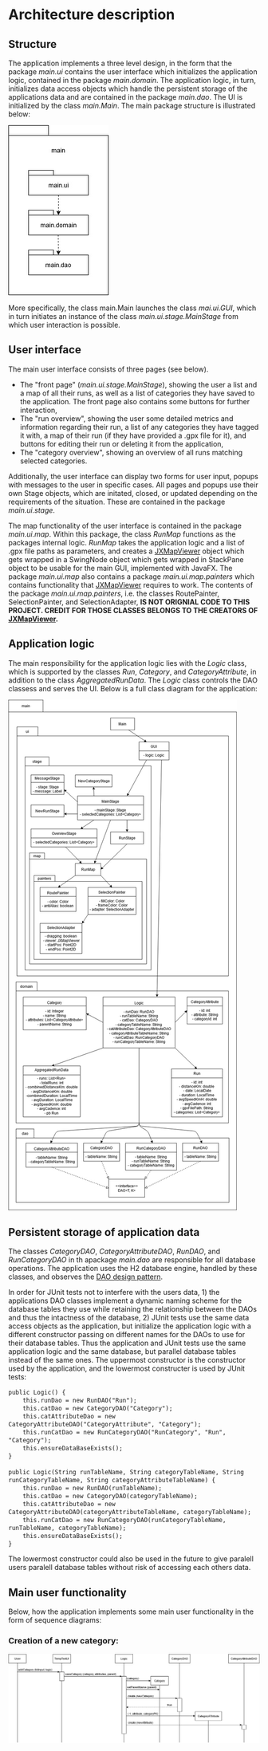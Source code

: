 # Architecture description

## Structure

The application implements a three level design, in the form that the package _main.ui_ contains the user interface which initializes the application logic, contained in the package _main.domain_. The application logic, in turn, initializes data access objects which handle the persistent storage of the applications data and are contained in the package _main.dao_. The UI is initialized by the class _main.Main_. The main package structure is illustrated below:

<img src="https://github.com/jrhel/ot-harjoitustyo2020/blob/master/documentation/pictures/package%20structure.jpg">

More specifically, the class main.Main launches the class _mai.ui.GUI_, which in turn initiates an instance of the class _main.ui.stage.MainStage_ from which user interaction is possible.

## User interface

The main user interface consists of three pages (see below).
- The "front page" (_main.ui.stage.MainStage_), showing the user a list and a map of all their runs, as well as a list of categories they have saved to the application. The front page also contains some buttons for further interaction, 
- The "run overview", showing the user some detailed metrics and information regarding their run, a list of any categories they have tagged it with, a map of their run (if they have provided a .gpx file for it), and buttons for editing their run or deleting it from the application, 
- The "category overview", showing an overview of all runs matching selected categories.

Additionally, the user interface can display two forms for user input, popups with messages to the user in specific cases.
All pages and popups use their own Stage objects, which are initated, closed, or updated depending on the requirements of the situation. These are contained in the package _main.ui.stage_. 

The map functionality of the user interface is contained in the package _main.ui.map_. Within this package, the class _RunMap_ functions as the packages internal logic. _RunMap_ takes the application logic and a list of .gpx file paths as parameters, and creates a [JXMapViewer](https://github.com/msteiger/jxmapviewer2) object which gets wrapped in a SwingNode object which gets wrapped in StackPane object to be usable for the main GUI, implemented with JavaFX. The package _main.ui.map_ also contains a package _main.ui.map.painters_ which contains functionality that [JXMapViewer](https://github.com/msteiger/jxmapviewer2) requires to work. The contents of the package _main.ui.map.painters_, i.e. the classes RoutePainter, SelectionPainter, and SelectionAdapter, **IS NOT ORIGNIAL CODE TO THIS PROJECT. CREDIT FOR THOSE CLASSES BELONGS TO THE CREATORS OF [JXMapViewer](https://github.com/msteiger/jxmapviewer2).**

## Application logic

The main responsibility for the application logic lies with the _Logic_ class, which is supported by the classes _Run_, _Category_, and _CategoryAttribute_, in addition to the class _AggregatedRunData_. The _Logic_ class controls the DAO classess and serves the UI. Below is a full class diagram for the application:

<img src="https://github.com/jrhel/ot-harjoitustyo2020/blob/master/documentation/pictures/package_ClassDiagram.jpg">

## Persistent storage of application data

The classes _CategoryDAO_, _CategoryAttributeDAO_, _RunDAO_, and _RunCategoryDAO_ in th apackage _main.dao_ are responsible for all database operations.
The application uses the H2 database engine, handled by these classes, and observes the [DAO design pattern](https://en.wikipedia.org/wiki/Data_access_object).

In order for JUnit tests not to interfere with the users data, 1) the applications DAO classes implement a dynamic naming scheme for the database tables they use while retaining the relationship between the DAOs and thus the intactness of the database, 2) JUnit tests use the same data access objects as the application, but initialize the application logic with a different constructor passing on different names for the DAOs to use for their database tables.
Thus the application and JUnit tests use the same application logic and the same database, but parallel database tables instead of the same ones. The uppermost constructor is the constructor used by the application, and the lowermost constructer is used by JUnit tests:

    public Logic() {
        this.runDao = new RunDAO("Run");
        this.catDao = new CategoryDAO("Category");
        this.catAttributeDao = new CategoryAttributeDAO("CategoryAttribute", "Category");
        this.runCatDao = new RunCategoryDAO("RunCategory", "Run", "Category");
        this.ensureDataBaseExists();
    }
    
    public Logic(String runTableName, String categoryTableName, String runCategoryTableName, String categoryAttributeTableName) {
        this.runDao = new RunDAO(runTableName);
        this.catDao = new CategoryDAO(categoryTableName);
        this.catAttributeDao = new CategoryAttributeDAO(categoryAttributeTableName, categoryTableName);
        this.runCatDao = new RunCategoryDAO(runCategoryTableName, runTableName, categoryTableName);
        this.ensureDataBaseExists();
    }
    
The lowermost constructor could also be used in the future to give paralell users paralell database tables without risk of accessing each others data.

## Main user functionality

Below, how the application implements some main user functionality in the form of sequence diagrams:

### Creation of a new category:

<img src="https://github.com/jrhel/ot-harjoitustyo2020/blob/master/documentation/pictures/SD_createCategory.jpg">
